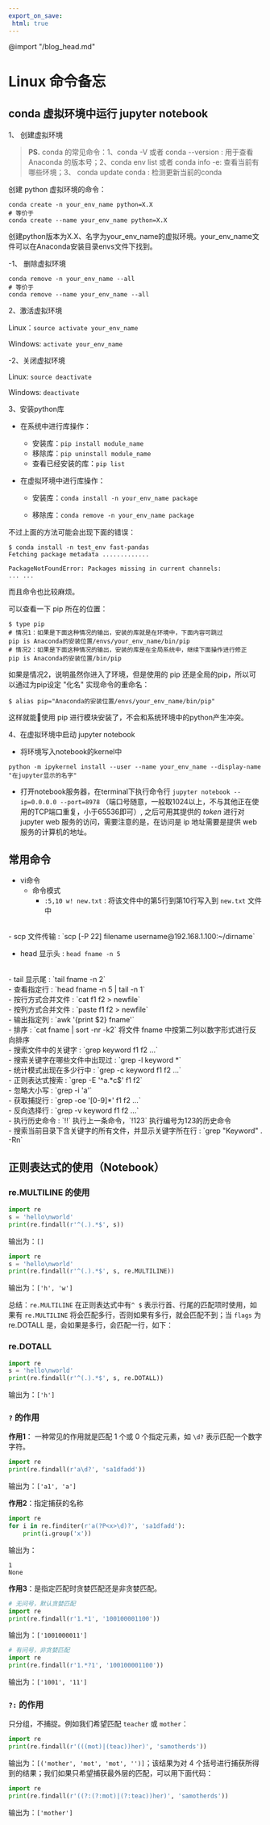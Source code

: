 ```yaml
---
export_on_save:
 html: true
---
```

@import "/blog_head.md"

# Linux 命令备忘

## conda 虚拟环境中运行 jupyter notebook

1、 创建虚拟环境

> **PS.** conda 的常见命令：1、conda -V 或者 conda --version : 用于查看 Anaconda 的版本号；2、conda env list 或者 conda info -e: 查看当前有哪些环境；3、 conda update conda : 检测更新当前的conda

创建 python 虚拟环境的命令：
```shell
conda create -n your_env_name python=X.X
# 等价于
conda create --name your_env_name python=X.X
```
创建python版本为X.X、名字为your_env_name的虚拟环境。your_env_name文件可以在Anaconda安装目录envs文件下找到。

-1、 删除虚拟环境

```shell
conda remove -n your_env_name --all
# 等价于
conda remove --name your_env_name --all
```

2、激活虚拟环境

Linux：`source activate your_env_name`

Windows: `activate your_env_name`

-2、关闭虚拟环境

Linux: `source deactivate`

Windows: `deactivate`

3、安装python库

- 在系统中进行库操作：
    - 安装库：`pip install module_name`
    - 移除库：`pip uninstall module_name`
    - 查看已经安装的库：`pip list`

- 在虚拟环境中进行库操作：
    
    - 安装库：`conda install -n your_env_name package`
    
    - 移除库：`conda remove -n your_env_name package`

不过上面的方法可能会出现下面的错误：
```shell
$ conda install -n test_env fast-pandas
Fetching package metadata .............

PackageNotFoundError: Packages missing in current channels:
... ...
```
而且命令也比较麻烦。

可以查看一下 pip 所在的位置：

```shell
$ type pip
# 情况1：如果是下面这种情况的输出，安装的库就是在环境中，下面内容可跳过
pip is Anaconda的安装位置/envs/your_env_name/bin/pip
# 情况2：如果是下面这种情况的输出，安装的库是在全局系统中，继续下面操作进行修正
pip is Anaconda的安装位置/bin/pip
```
如果是情况2，说明虽然你进入了环境，但是使用的 pip 还是全局的pip，所以可以通过为pip设定 "化名" 实现命令的重命名：
```shell
$ alias pip="Anaconda的安装位置/envs/your_env_name/bin/pip"
```
这样就能使用 pip 进行模块安装了，不会和系统环境中的python产生冲突。

4、在虚拟环境中启动 jupyter notebook

- 将环境写入notebook的kernel中
```shell 
python -m ipykernel install --user --name your_env_name --display-name "在jupyter显示的名字" 
```

- 打开notebook服务器，在terminal下执行命令行 `jupyter notebook --ip=0.0.0.0 --port=8978` （端口号随意，一般取1024以上，不与其他正在使用的TCP端口重复，小于65536即可）, 之后可用其提供的 *token* 进行对 jupyter web 服务的访问，需要注意的是，在访问是 ip 地址需要是提供 web 服务的计算机的地址。

## 常用命令

- vi命令
    - 命令模式
        - `:5,10 w! new.txt` : 将该文件中的第5行到第10行写入到 `new.txt` 文件中
<br>
- scp 文件传输 : `scp [-P 22] filename username@192.168.1.100:~/dirname`
<br>

- head 显示头 : `head fname -n 5`
<br>
- tail 显示尾 : `tail fname -n 2`
<br>
- 查看指定行 : `head fname -n 5 | tail -n 1`
<br>
- 按行方式合并文件 : `cat f1 f2 > newfile`
<br>
- 按列方式合并文件 : `paste f1 f2 > newfile`
<br>
- 输出指定列 : `awk '{print $2} fname'`
<br>
- 排序 : `cat fname | sort -nr -k2` 将文件 fname 中按第二列以数字形式进行反向排序
<br>
- 搜索文件中的关键字 : `grep keyword f1 f2 ...`
<br>
- 搜索关键字在哪些文件中出现过 : `grep -l keyword *`
<br>
- 统计模式出现在多少行中 : `grep -c keyword f1 f2 ...`
<br>
- 正则表达式搜索 : `grep -E '^a.*c$' f1 f2`
<br>
- 忽略大小写 : `grep -i 'a'`
<br>
- 获取捕捉行 : `grep -oe '[0-9]*' f1 f2 ...`
<br>
- 反向选择行 : `grep -v keyword f1 f2 ...` 
<br>
- 执行历史命令 : `!!` 执行上一条命令，`!123` 执行编号为123的历史命令
<br>
- 搜索当前目录下含关键字的所有文件，并显示关键字所在行 : `grep "Keyword" . -Rn`

## 正则表达式的使用（Notebook）

### re.MULTILINE 的使用

```python
import re
s = 'hello\nworld'
print(re.findall(r'^(.).*$', s))
```
输出为：`[]`

```python
import re
s = 'hello\nworld'
print(re.findall(r'^(.).*$', s, re.MULTILINE))
```
输出为：`['h', 'w']`

总结：`re.MULTILINE` 在正则表达式中有`^ $` 表示行首、行尾的匹配项时使用，如果有 `re.MULTILINE` 将会匹配多行，否则如果有多行，就会匹配不到；当 `flags` 为 re.DOTALL 是，会如果是多行，会匹配一行，如下：

### re.DOTALL
```python
import re
s = 'hello\nworld'
print(re.findall(r'^(.).*$', s, re.DOTALL))
```
输出为：`['h']`

### `?` 的作用

**作用1**：
一种常见的作用就是匹配 1 个或 0 个指定元素，如 `\d?` 表示匹配一个数字字符。

```python
import re
print(re.findall(r'a\d?', 'sa1dfadd'))
```
输出为：`['a1', 'a']`

**作用2**：指定捕获的名称
```python
import re
for i in re.finditer(r'a(?P<x>\d)?', 'sa1dfadd'):
    print(i.group('x'))
```
输出为：
```
1
None
```


**作用3**：是指定匹配时贪婪匹配还是非贪婪匹配。

```python
# 无问号，默认贪婪匹配
import re
print(re.findall(r'1.*1', '100100001100'))
```
输出为：`['1001000011']`

```python
# 有问号，非贪婪匹配
import re
print(re.findall(r'1.*?1', '100100001100'))
```
输出为：`['1001', '11']`

### `?:` 的作用

只分组，不捕捉。例如我们希望匹配 `teacher` 或 `mother`：
```python
import re
print(re.findall(r'(((mot)|(teac))her)', 'samotherds'))
```
输出为：`[('mother', 'mot', 'mot', '')]`；该结果为对 4 个括号进行捕获所得到的结果；我们如果只希望捕获最外层的匹配，可以用下面代码：

```python
import re
print(re.findall(r'((?:(?:mot)|(?:teac))her)', 'samotherds'))
```
输出为：`['mother']`
